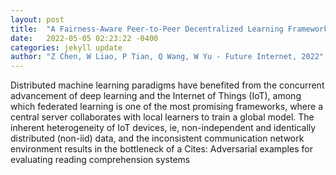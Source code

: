 ```yaml
---
layout: post
title:  "A Fairness-Aware Peer-to-Peer Decentralized Learning Framework with Heterogeneous Devices"
date:   2022-05-05 02:23:22 -0400
categories: jekyll update
author: "Z Chen, W Liao, P Tian, Q Wang, W Yu - Future Internet, 2022"
---
```

Distributed machine learning paradigms have benefited from the concurrent advancement of deep learning and the Internet of Things (IoT), among which federated learning is one of the most promising frameworks, where a central server collaborates with local learners to train a global model. The inherent heterogeneity of IoT devices, ie, non-independent and identically distributed (non-iid) data, and the inconsistent communication network environment results in the bottleneck of a Cites: Adversarial examples for evaluating reading comprehension systems